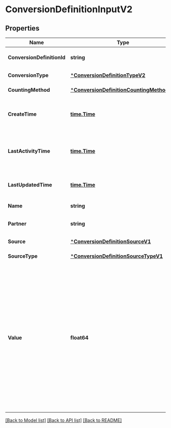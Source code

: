 # ConversionDefinitionInputV2

## Properties
Name | Type | Description | Notes
------------ | ------------- | ------------- | -------------
**ConversionDefinitionId** | **string** | The id of the ConversionDefinition. | [optional] [default to null]
**ConversionType** | [***ConversionDefinitionTypeV2**](ConversionDefinitionTypeV2.md) |  | [default to null]
**CountingMethod** | [***ConversionDefinitionCountingMethodV1**](ConversionDefinitionCountingMethodV1.md) |  | [default to null]
**CreateTime** | [**time.Time**](time.Time.md) | The timestamp of when the ConversionDefinition was created in ISO format (YYYY-MM-DDThh:mm:ssTZD). | [optional] [default to null]
**LastActivityTime** | [**time.Time**](time.Time.md) | The latest timestamp of when a conversion event for the ConversionDefinition was imported in ISO format (YYYY-MM-DDThh:mm:ssTZD). | [optional] [default to null]
**LastUpdatedTime** | [**time.Time**](time.Time.md) | Date and time last edit was made to conversion settings in ISO format (YYYY-MM-DDThh:mm:ssTZD). | [optional] [default to null]
**Name** | **string** | The name of the ConversionDefinition. | [default to null]
**Partner** | **string** | The name of the third-party service used to deliver the conversions (if applicable). | [optional] [default to null]
**Source** | [***ConversionDefinitionSourceV1**](ConversionDefinitionSourceV1.md) |  | [default to null]
**SourceType** | [***ConversionDefinitionSourceTypeV1**](ConversionDefinitionSourceTypeV1.md) |  | [default to null]
**Value** | **float64** | The value of the event.&lt;br&gt; When the conversionType of the associated Conversion Definition is OFF_AMAZON_PURCHASES, this represents a monetary value. Must be a minimum of 0 and must not exceed 2 decimal points. If not specified, a default of 0 will be applied.&lt;br&gt; When the conversionType of the associated Conversion Definition is not OFF_AMAZON_PURCHASES, this represents a non-monetary value based on a scale of your choosing. Can be negative and must not exceed 2 decimal points. If not specified on the conversion definition, a default of 1 will be applied. | [default to null]

[[Back to Model list]](../README.md#documentation-for-models) [[Back to API list]](../README.md#documentation-for-api-endpoints) [[Back to README]](../README.md)

